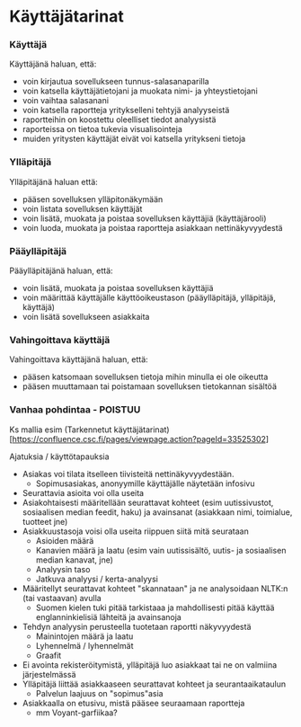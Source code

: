 # Käyttäjätarinat

### Käyttäjä

Käyttäjänä haluan, että:
* voin kirjautua sovellukseen tunnus-salasanaparilla
* voin katsella käyttäjätietojani ja muokata nimi- ja yhteystietojani
* voin vaihtaa salasanani
* voin katsella raportteja yritykselleni tehtyjä analyyseistä
* raportteihin on koostettu oleelliset tiedot analyysistä
* raporteissa on tietoa tukevia visualisointeja
* muiden yritysten käyttäjät eivät voi katsella yritykseni tietoja 

### Ylläpitäjä

Ylläpitäjänä haluan että:
* pääsen sovelluksen ylläpitonäkymään
* voin listata sovelluksen käyttäjät
* voin lisätä, muokata ja poistaa sovelluksen käyttäjiä (käyttäjärooli)
* voin luoda, muokata ja poistaa raportteja asiakkaan nettinäkyvyydestä

### Pääylläpitäjä

Pääylläpitäjänä haluan, että:
* voin lisätä, muokata ja poistaa sovelluksen käyttäjiä
* voin määrittää käyttäjälle käyttöoikeustason (pääylläpitäjä, ylläpitäjä, käyttäjä)
* voin lisätä sovellukseen asiakkaita

### Vahingoittava käyttäjä

Vahingoittava käyttäjänä haluan, että:
* pääsen katsomaan sovelluksen tietoja mihin minulla ei ole oikeutta
* pääsen muuttamaan tai poistamaan sovelluksen tietokannan sisältöä


### Vanhaa pohdintaa - POISTUU

Ks mallia esim (Tarkennetut käyttäjätarinat)[https://confluence.csc.fi/pages/viewpage.action?pageId=33525302]

Ajatuksia / käyttötapauksia
* Asiakas voi tilata itselleen tiivisteitä nettinäkyvyydestään. 
    * Sopimusasiakas, anonyymille käyttäjälle näytetään infosivu
* Seurattavia asioita voi olla useita
* Asiakohtaisesti määritellään seurattavat kohteet (esim uutissivustot, sosiaalisen median feedit, haku) ja avainsanat (asiakkaan nimi, toimialue, tuotteet jne)
* Asiakkuustasoja voisi olla useita riippuen siitä mitä seurataan
    * Asioiden määrä
    * Kanavien määrä ja laatu (esim vain uutissisältö, uutis- ja sosiaalisen median kanavat, jne)
    * Analyysin taso
    * Jatkuva analyysi / kerta-analyysi
* Määritellyt seurattavat kohteet "skannataan" ja ne analysoidaan NLTK:n (tai vastaavan) avulla
    * Suomen kielen tuki pitää tarkistaaa ja mahdollisesti pitää käyttää englanninkielisiä lähteitä ja avainsanoja
* Tehdyn analyysin perusteella tuotetaan raportti näkyvyydestä
    * Mainintojen määrä ja laatu 
    * Lyhennelmä / lyhennelmät
    * Graafit
* Ei avointa rekisteröitymistä, ylläpitäjä luo asiakkaat tai ne on valmiina järjestelmässä 
* Ylläpitäjä liittää asiakkaaseen seurattavat kohteet ja seurantaaikataulun
    * Palvelun laajuus on "sopimus"asia
* Asiakkaalla on etusivu, mistä pääsee seuraamaan raportteja
    * mm Voyant-garfiikaa?